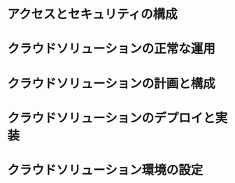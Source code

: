 # アクセスとセキュリティの構成

# クラウドソリューションの正常な運用

# クラウドソリューションの計画と構成

# クラウドソリューションのデプロイと実装

# クラウドソリューション環境の設定

